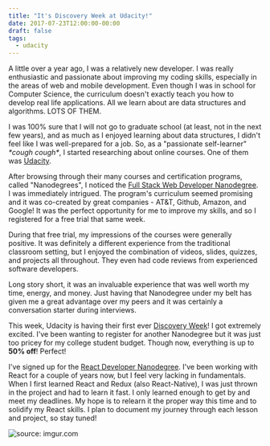 ```yaml
---
title: "It's Discovery Week at Udacity!"
date: 2017-07-23T12:00:00-00:00
draft: false
tags:
  - udacity
---
```


A little over a year ago, I was a relatively new developer. I was really enthusiastic and passionate about improving my coding skills, especially in the areas of web and mobile development. Even though I was in school for Computer Science, the curriculum doesn't exactly teach you how to develop real life applications. All we learn about are data structures and algorithms. LOTS OF THEM.

I was 100% sure that I will not go to graduate school (at least, not in the next few years), and as much as I enjoyed learning about data structures, I didn't feel like I was well-prepared for a job. So, as a "passionate self-learner" *\*cough cough\**, I started researching about online courses. One of them was [Udacity][2].

After browsing through their many courses and certification programs, called "Nanodegrees", I noticed the [Full Stack Web Developer Nanodegree][2]. I was immediately intrigued. The program's curriculum seemed promising and it was co-created by great companies - AT&T, Github, Amazon, and Google! It was the perfect opportunity for me to improve my skills, and so I registered for a free trial that same week.

During that free trial, my impressions of the courses were generally positive. It was definitely a different experience from the traditional classroom setting, but I enjoyed the combination of videos, slides, quizzes, and projects all throughout. They even had code reviews from experienced software developers.

Long story short, it was an invaluable experience that was well worth my time, energy, and money. Just having that Nanodegree under my belt has given me a great advantage over my peers and it was certainly a conversation starter during interviews.

This week, Udacity is having their first ever [Discovery Week][3]! I got extremely excited. I've been wanting to register for another Nanodegree but it was just too pricey for my college student budget. Though now, everything is up to **50% off**! Perfect!

I've signed up for the [React Developer Nanodegree][4]. I've been working with React for a couple of years now, but I feel very lacking in fundamentals. When I first learned React and Redux (also React-Native), I was just thrown in the project and had to learn it fast. I only learned enough to get by and meet my deadlines. My hope is to relearn it the proper way this time and to solidify my React skills. I plan to document my journey through each lesson and project, so stay tuned!

<img src="http://i.imgur.com/nEoqLOI.jpg" title="source: imgur.com" />

[1]: https://www.udacity.com
[2]: https://www.udacity.com/course/full-stack-web-developer-nanodegree--nd004
[3]: https://www.udacity.com/discovery-week
[4]: https://www.udacity.com/course/react-nanodegree--nd019
